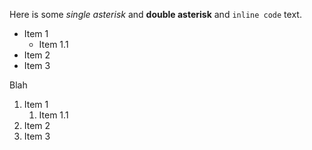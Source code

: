 Here is some *single asterisk* and **double asterisk** and `inline code` text.

* Item 1
    * Item 1.1
* Item 2
* Item 3

Blah

1. Item 1
    1. Item 1.1
2. Item 2
3. Item 3